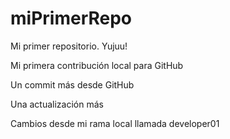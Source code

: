 # miPrimerRepo

Mi primer repositorio. Yujuu!

Mi primera contribución local para GitHub

Un commit más desde GitHub

Una actualización más

Cambios desde mi rama local llamada developer01